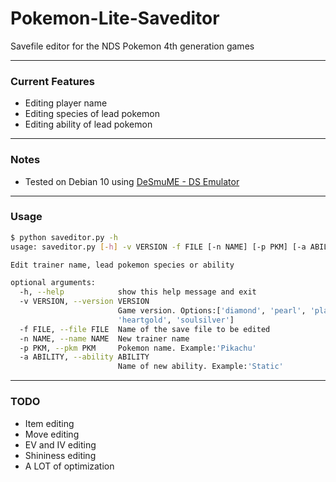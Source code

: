 # Pokemon-Lite-Saveditor
Savefile editor for the NDS Pokemon 4th generation games 

---------------

### Current Features

- Editing player name
- Editing species of lead pokemon
- Editing ability of lead pokemon

---------------

### Notes 

- Tested on Debian 10 using [DeSmuME  - DS Emulator](http://desmume.com/)

---------------

### Usage
```bash
$ python saveditor.py -h
usage: saveditor.py [-h] -v VERSION -f FILE [-n NAME] [-p PKM] [-a ABILITY]

Edit trainer name, lead pokemon species or ability

optional arguments:
  -h, --help            show this help message and exit
  -v VERSION, --version VERSION
                        Game version. Options:['diamond', 'pearl', 'platinum',
                        'heartgold', 'soulsilver']
  -f FILE, --file FILE  Name of the save file to be edited
  -n NAME, --name NAME  New trainer name
  -p PKM, --pkm PKM     Pokemon name. Example:'Pikachu'
  -a ABILITY, --ability ABILITY
                        Name of new ability. Example:'Static'
```

---------------

### TODO

- Item editing
- Move editing
- EV and IV editing
- Shininess editing
- A LOT of optimization




